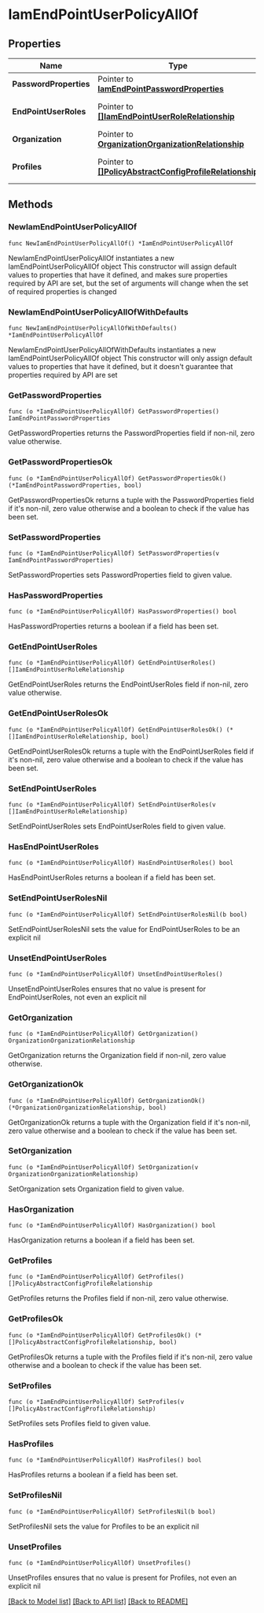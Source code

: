 # IamEndPointUserPolicyAllOf

## Properties

Name | Type | Description | Notes
------------ | ------------- | ------------- | -------------
**PasswordProperties** | Pointer to [**IamEndPointPasswordProperties**](iam.EndPointPasswordProperties.md) |  | [optional] 
**EndPointUserRoles** | Pointer to [**[]IamEndPointUserRoleRelationship**](iam.EndPointUserRole.Relationship.md) | An array of relationships to iamEndPointUserRole resources. | [optional] 
**Organization** | Pointer to [**OrganizationOrganizationRelationship**](organization.Organization.Relationship.md) |  | [optional] 
**Profiles** | Pointer to [**[]PolicyAbstractConfigProfileRelationship**](policy.AbstractConfigProfile.Relationship.md) | An array of relationships to policyAbstractConfigProfile resources. | [optional] 

## Methods

### NewIamEndPointUserPolicyAllOf

`func NewIamEndPointUserPolicyAllOf() *IamEndPointUserPolicyAllOf`

NewIamEndPointUserPolicyAllOf instantiates a new IamEndPointUserPolicyAllOf object
This constructor will assign default values to properties that have it defined,
and makes sure properties required by API are set, but the set of arguments
will change when the set of required properties is changed

### NewIamEndPointUserPolicyAllOfWithDefaults

`func NewIamEndPointUserPolicyAllOfWithDefaults() *IamEndPointUserPolicyAllOf`

NewIamEndPointUserPolicyAllOfWithDefaults instantiates a new IamEndPointUserPolicyAllOf object
This constructor will only assign default values to properties that have it defined,
but it doesn't guarantee that properties required by API are set

### GetPasswordProperties

`func (o *IamEndPointUserPolicyAllOf) GetPasswordProperties() IamEndPointPasswordProperties`

GetPasswordProperties returns the PasswordProperties field if non-nil, zero value otherwise.

### GetPasswordPropertiesOk

`func (o *IamEndPointUserPolicyAllOf) GetPasswordPropertiesOk() (*IamEndPointPasswordProperties, bool)`

GetPasswordPropertiesOk returns a tuple with the PasswordProperties field if it's non-nil, zero value otherwise
and a boolean to check if the value has been set.

### SetPasswordProperties

`func (o *IamEndPointUserPolicyAllOf) SetPasswordProperties(v IamEndPointPasswordProperties)`

SetPasswordProperties sets PasswordProperties field to given value.

### HasPasswordProperties

`func (o *IamEndPointUserPolicyAllOf) HasPasswordProperties() bool`

HasPasswordProperties returns a boolean if a field has been set.

### GetEndPointUserRoles

`func (o *IamEndPointUserPolicyAllOf) GetEndPointUserRoles() []IamEndPointUserRoleRelationship`

GetEndPointUserRoles returns the EndPointUserRoles field if non-nil, zero value otherwise.

### GetEndPointUserRolesOk

`func (o *IamEndPointUserPolicyAllOf) GetEndPointUserRolesOk() (*[]IamEndPointUserRoleRelationship, bool)`

GetEndPointUserRolesOk returns a tuple with the EndPointUserRoles field if it's non-nil, zero value otherwise
and a boolean to check if the value has been set.

### SetEndPointUserRoles

`func (o *IamEndPointUserPolicyAllOf) SetEndPointUserRoles(v []IamEndPointUserRoleRelationship)`

SetEndPointUserRoles sets EndPointUserRoles field to given value.

### HasEndPointUserRoles

`func (o *IamEndPointUserPolicyAllOf) HasEndPointUserRoles() bool`

HasEndPointUserRoles returns a boolean if a field has been set.

### SetEndPointUserRolesNil

`func (o *IamEndPointUserPolicyAllOf) SetEndPointUserRolesNil(b bool)`

 SetEndPointUserRolesNil sets the value for EndPointUserRoles to be an explicit nil

### UnsetEndPointUserRoles
`func (o *IamEndPointUserPolicyAllOf) UnsetEndPointUserRoles()`

UnsetEndPointUserRoles ensures that no value is present for EndPointUserRoles, not even an explicit nil
### GetOrganization

`func (o *IamEndPointUserPolicyAllOf) GetOrganization() OrganizationOrganizationRelationship`

GetOrganization returns the Organization field if non-nil, zero value otherwise.

### GetOrganizationOk

`func (o *IamEndPointUserPolicyAllOf) GetOrganizationOk() (*OrganizationOrganizationRelationship, bool)`

GetOrganizationOk returns a tuple with the Organization field if it's non-nil, zero value otherwise
and a boolean to check if the value has been set.

### SetOrganization

`func (o *IamEndPointUserPolicyAllOf) SetOrganization(v OrganizationOrganizationRelationship)`

SetOrganization sets Organization field to given value.

### HasOrganization

`func (o *IamEndPointUserPolicyAllOf) HasOrganization() bool`

HasOrganization returns a boolean if a field has been set.

### GetProfiles

`func (o *IamEndPointUserPolicyAllOf) GetProfiles() []PolicyAbstractConfigProfileRelationship`

GetProfiles returns the Profiles field if non-nil, zero value otherwise.

### GetProfilesOk

`func (o *IamEndPointUserPolicyAllOf) GetProfilesOk() (*[]PolicyAbstractConfigProfileRelationship, bool)`

GetProfilesOk returns a tuple with the Profiles field if it's non-nil, zero value otherwise
and a boolean to check if the value has been set.

### SetProfiles

`func (o *IamEndPointUserPolicyAllOf) SetProfiles(v []PolicyAbstractConfigProfileRelationship)`

SetProfiles sets Profiles field to given value.

### HasProfiles

`func (o *IamEndPointUserPolicyAllOf) HasProfiles() bool`

HasProfiles returns a boolean if a field has been set.

### SetProfilesNil

`func (o *IamEndPointUserPolicyAllOf) SetProfilesNil(b bool)`

 SetProfilesNil sets the value for Profiles to be an explicit nil

### UnsetProfiles
`func (o *IamEndPointUserPolicyAllOf) UnsetProfiles()`

UnsetProfiles ensures that no value is present for Profiles, not even an explicit nil

[[Back to Model list]](../README.md#documentation-for-models) [[Back to API list]](../README.md#documentation-for-api-endpoints) [[Back to README]](../README.md)


